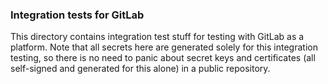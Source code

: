 ### Integration tests for GitLab
This directory contains integration test stuff for testing with GitLab as a
platform. Note that all secrets here are generated solely for this integration
testing, so there is no need to panic about secret keys and certificates (all
self-signed and generated for this alone) in a public repository.
